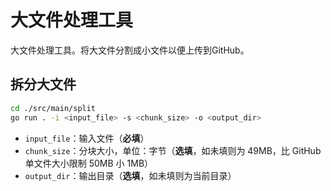 # 大文件处理工具

大文件处理工具。将大文件分割成小文件以便上传到GitHub。

## 拆分大文件

```bash
cd ./src/main/split
go run . -i <input_file> -s <chunk_size> -o <output_dir>
```

* `input_file`：输入文件（**必填**）
* `chunk_size`：分块大小，单位：字节（**选填**，如未填则为 49MB，比 GitHub 单文件大小限制 50MB 小 1MB）
* `output_dir`：输出目录（**选填**，如未填则为当前目录）
